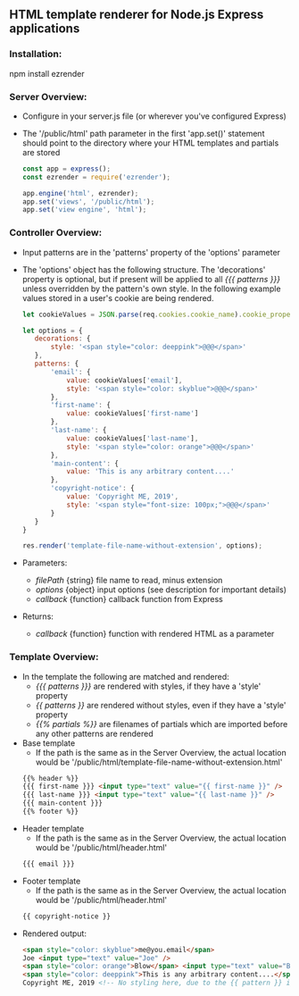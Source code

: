 ## HTML template renderer for Node.js Express applications


### Installation:
  npm install ezrender


### Server Overview:
  - Configure in your server.js file (or wherever you've configured Express)
  - The '/public/html' path parameter in the first 'app.set()' statement should point to the directory where your HTML templates and partials are stored

    ```javascript
    const app = express();
    const ezrender = require('ezrender');

    app.engine('html', ezrender);
    app.set('views', '/public/html');
    app.set('view engine', 'html');
    ```


### Controller Overview:
  - Input patterns are in the 'patterns' property of the 'options' parameter
  - The 'options' object has the following structure. The 'decorations' property is optional, but if present will be applied to all *{{{ patterns }}}* unless overridden by the pattern's own style. In the following example values stored in a user's cookie are being rendered.

    ```javascript
    let cookieValues = JSON.parse(req.cookies.cookie_name).cookie_properties;

    let options = {
       decorations: {
           style: '<span style="color: deeppink">@@@</span>'
       },
       patterns: {
           'email': {
               value: cookieValues['email'],
               style: '<span style="color: skyblue">@@@</span>'
           },
           'first-name': {
               value: cookieValues['first-name']
           },
           'last-name': {
               value: cookieValues['last-name'],
               style: '<span style="color: orange">@@@</span>'
           },
           'main-content': {
               value: 'This is any arbitrary content....'
           },
           'copyright-notice': {
               value: 'Copyright ME, 2019',
               style: '<span style="font-size: 100px;">@@@</span>'
           }
       }
    }

    res.render('template-file-name-without-extension', options);
    ```

  - Parameters:
    - *filePath* {string} file name to read, minus extension
    - *options* {object} input options (see description for important details)
    - *callback* {function} callback function from Express

  - Returns:
    - *callback* {function} function with rendered HTML as a parameter


### Template Overview:

  - In the template the following are matched and rendered:
    - *{{{ patterns }}}* are rendered with styles, if they have a 'style' property
    - *{{ patterns }}* are rendered without styles, even if they have a 'style' property
    - *{{% partials %}}* are filenames of partials which are imported before any other patterns are rendered
  - Base template
    - If the path is the same as in the Server Overview, the actual location would be '/public/html/template-file-name-without-extension.html'
    ```html
    {{% header %}}
    {{{ first-name }}} <input type="text" value="{{ first-name }}" />
    {{{ last-name }}} <input type="text" value="{{ last-name }}" />
    {{{ main-content }}}
    {{% footer %}}
    ```
  - Header template
    - If the path is the same as in the Server Overview, the actual location would be '/public/html/header.html'
    ```html
    {{{ email }}}
    ```
  - Footer template
    - If the path is the same as in the Server Overview, the actual location would be '/public/html/header.html'
    ```html
    {{ copyright-notice }}
    ```
  - Rendered output:
    ```html
    <span style="color: skyblue">me@you.email</span>
    Joe <input type="text" value="Joe" />
    <span style="color: orange">Blow</span> <input type="text" value="Blow" />
    <span style="color: deeppink">This is any arbitrary content....</span>
    Copyright ME, 2019 <!-- No styling here, due to the {{ pattern }} ignoring styles -->
    ```
